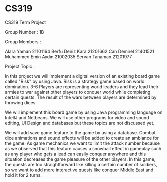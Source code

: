 # CS319
CS319 Term Project

Group Number : 1B

Group Members :

  Alara Yaman 21101164
  Berfu Deniz Kara 21201662
  Can Demirel 21401521 
  Muhammed Emin Aydın 21002035 
  Servan Tanaman 21201977

Project Topic :

  In this project we will implement a digital version of an existing board game called "Risk" by using Java. Risk is a strategy game based on world domination. 3-6 Players are representing world leaders and they lead their armies to war against other players to conquer world while completing certain quests. The result of the wars between players are determined by throwing dices. 

  We will implement this board game by using Java programming language on  IntelIJ and Netbeans. We will use other programs for video and sound editing, UI Design and databases but these topics are not discussed yet.

  We will add save game feature to the game by using a database. Combat dice animations and sound effects will be added to create an ambiance for the  game. As game mechanics we want to limit the attack number because as we observed that this feature causes a snowball effect in gameplay such as any player who gets a lead can easily conquer anywhere and this situation decreases the game pleasure of the other players. In this game, the quests are too straightforward like killing a certain number of soldiers, so we want to add more interactive quests like conquer Middle East and hold it for 2 turns.



